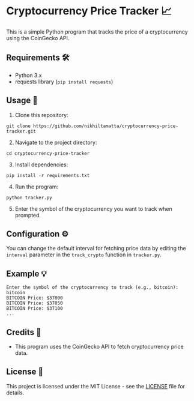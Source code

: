 # Cryptocurrency Price Tracker 📈

This is a simple Python program that tracks the price of a cryptocurrency using the CoinGecko API.

## Requirements 🛠️

- Python 3.x
- requests library (`pip install requests`)

## Usage 🚀

1. Clone this repository:

```
git clone https://github.com/nikhiltamatta/cryptocurrency-price-tracker.git
```

2. Navigate to the project directory:

```
cd cryptocurrency-price-tracker
```

3. Install dependencies:

```
pip install -r requirements.txt
```

4. Run the program:

```
python tracker.py
```

5. Enter the symbol of the cryptocurrency you want to track when prompted.

## Configuration ⚙️

You can change the default interval for fetching price data by editing the `interval` parameter in the `track_crypto` function in `tracker.py`.

## Example 💡

```
Enter the symbol of the cryptocurrency to track (e.g., bitcoin): bitcoin
BITCOIN Price: $37000
BITCOIN Price: $37050
BITCOIN Price: $37100
...
```

## Credits 🙏

- This program uses the CoinGecko API to fetch cryptocurrency price data.

## License 📄

This project is licensed under the MIT License - see the [LICENSE](LICENSE) file for details.
```
